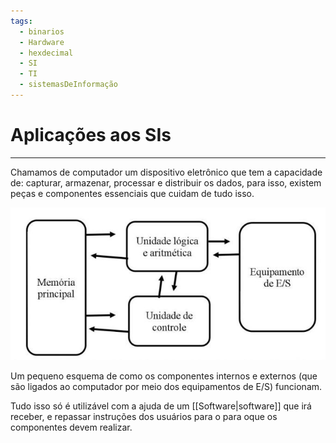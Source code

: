 ```yaml
---
tags:
  - binarios
  - Hardware
  - hexdecimal
  - SI
  - TI
  - sistemasDeInformação
---
```


# Aplicações aos SIs
---

Chamamos de computador um dispositivo eletrônico que tem a capacidade de: capturar, armazenar, processar e distribuir os dados, para isso, existem peças e componentes essenciais que cuidam de tudo isso.

![](./img/Pasted%20image%2020240228162902.png)

Um pequeno esquema de como os componentes internos e externos (que são ligados ao computador por meio dos equipamentos de E/S) funcionam.

Tudo isso só é utilizável com a ajuda de um [[Software|software]] que irá receber, e repassar instruções dos usuários para o para oque os componentes devem realizar.